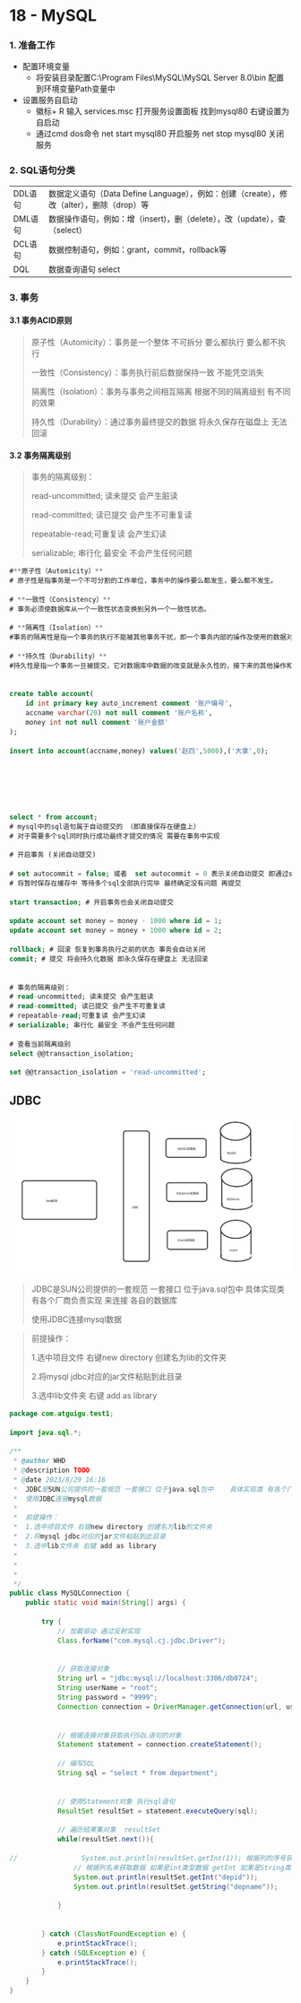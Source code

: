 # 18 - MySQL

### 1. 准备工作

* 配置环境变量
  * 将安装目录配置C:\Program Files\MySQL\MySQL Server 8.0\bin 配置到环境变量Path变量中
* 设置服务自启动
  * 徽标+ R 输入 services.msc 打开服务设置面板 找到mysql80 右键设置为自启动
  * 通过cmd dos命令 net start mysql80 开启服务 net stop mysql80 关闭服务

### 2. SQL语句分类

|         |                                                              |
| ------- | ------------------------------------------------------------ |
| DDL语句 | 数据定义语句（Data Define Language），例如：创建（create），修改（alter），删除（drop）等 |
| DML语句 | 数据操作语句，例如：增（insert)，删（delete），改（update），查（select） |
| DCL语句 | 数据控制语句，例如：grant，commit，rollback等                |
| DQL     | 数据查询语句 select                                          |

### 3. 事务

#### 3.1 事务ACID原则

> 原子性（Automicity）：事务是一个整体 不可拆分 要么都执行 要么都不执行
>
> 一致性（Consistency）：事务执行前后数据保持一致 不能凭空消失
>
> 隔离性（Isolation）：事务与事务之间相互隔离 根据不同的隔离级别 有不同的效果
>
> 持久性（Durability）：通过事务最终提交的数据 将永久保存在磁盘上 无法回滚 

#### 3.2 事务隔离级别

> 事务的隔离级别：
>
> read-uncommitted; 读未提交 会产生脏读  
>
> read-committed; 读已提交 会产生不可重复读
>
> repeatable-read;可重复读 会产生幻读 
>
> serializable; 串行化 最安全 不会产生任何问题   

```sql
#**原子性（Automicity）**
# 原子性是指事务是一个不可分割的工作单位，事务中的操作要么都发生，要么都不发生。 

# **一致性（Consistency）**
# 事务必须使数据库从一个一致性状态变换到另外一个一致性状态。

# **隔离性（Isolation）**
#事务的隔离性是指一个事务的执行不能被其他事务干扰，即一个事务内部的操作及使用的数据对并发的其他# 事务是隔离的，并发执行的各个事务之间不能互相干扰。

# **持久性（Durability）**
#持久性是指一个事务一旦被提交，它对数据库中数据的改变就是永久性的，接下来的其他操作和数据库故障# 不应该对其有任何影响


create table account(
	id int primary key auto_increment comment '账户编号',
	accname varchar(20) not null comment '账户名称',
	money int not null comment '账户金额'
);

insert into account(accname,money) values('赵四',5000),('大拿',0);






select * from account;
# mysql中的sql语句属于自动提交的 （即直接保存在硬盘上）
# 对于需要多个sql同时执行成功最终才提交的情况 需要在事务中实现 

# 开启事务 (关闭自动提交)

# set autocommit = false; 或者  set autocommit = 0 表示关闭自动提交 即通过sql执行的数据
# 将暂时保存在缓存中 等待多个sql全部执行完毕 最终确定没有问题 再提交 

start transaction; # 开启事务也会关闭自动提交 

update account set money = money - 1000 where id = 1;
update account set money = money + 1000 where id = 2;

rollback; # 回滚 恢复到事务执行之前的状态 事务会自动关闭
commit; # 提交 将会持久化数据 即永久保存在硬盘上 无法回滚


# 事务的隔离级别：
# read-uncommitted; 读未提交 会产生脏读  
# read-committed; 读已提交 会产生不可重复读
# repeatable-read;可重复读 会产生幻读 
# serializable; 串行化 最安全 不会产生任何问题   

# 查看当前隔离级别
select @@transaction_isolation;

set @@transaction_isolation = 'read-uncommitted';
```



## JDBC

![](img/jdbc.png)

> JDBC是SUN公司提供的一套规范 一套接口 位于java.sql包中    具体实现类 有各个厂商负责实现 来连接 各自的数据库
>
> 使用JDBC连接mysql数据

>  前提操作：
>
> 1.选中项目文件 右键new directory 创建名为lib的文件夹
>
> 2.将mysql jdbc对应的jar文件粘贴到此目录
>
> 3.选中lib文件夹 右键 add as library

```java
package com.atguigu.test1;

import java.sql.*;

/**
 * @author WHD
 * @description TODO
 * @date 2023/8/29 16:16
 *  JDBC是SUN公司提供的一套规范 一套接口 位于java.sql包中    具体实现类 有各个厂商负责实现 来连接 各自的数据库
 *  使用JDBC连接mysql数据
 *
 *  前提操作：
 *  1.选中项目文件 右键new directory 创建名为lib的文件夹
 *  2.将mysql jdbc对应的jar文件粘贴到此目录
 *  3.选中lib文件夹 右键 add as library
 *
 *
 *
 */
public class MySQLConnection {
    public static void main(String[] args) {

        try {
            // 加载驱动 通过反射实现
            Class.forName("com.mysql.cj.jdbc.Driver");


            // 获取连接对象
            String url = "jdbc:mysql://localhost:3306/db0724";
            String userName = "root";
            String password = "9999";
            Connection connection = DriverManager.getConnection(url, userName, password);


            // 根据连接对象获取执行SQL语句的对象
            Statement statement = connection.createStatement();

            // 编写SQL
            String sql = "select * from department";


            // 使用Statement对象 执行sql语句
            ResultSet resultSet = statement.executeQuery(sql);

            // 遍历结果集对象  resultSet
            while(resultSet.next()){

//                System.out.println(resultSet.getInt(1)); 根据列的序号获取数据 1表示第一列 2表示第2列 以此类推
                // 根据列名来获取数据 如果是int类型数据 getInt 如果是String类型 getString
                System.out.println(resultSet.getInt("depid"));
                System.out.println(resultSet.getString("depname"));

            }


        } catch (ClassNotFoundException e) {
            e.printStackTrace();
        } catch (SQLException e) {
            e.printStackTrace();
        }
    }
}

```

